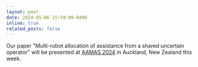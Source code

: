 ```yaml
---
layout: post
date: 2024-05-06 15:59:00-0400
inline: true
related_posts: false
---
```


Our paper "Multi-robot allocation of assistance from a shared uncertain operator" will be presented at [AAMAS 2024](https://www.aamas2024-conference.auckland.ac.nz/) in Auckland, New Zealand this week.
